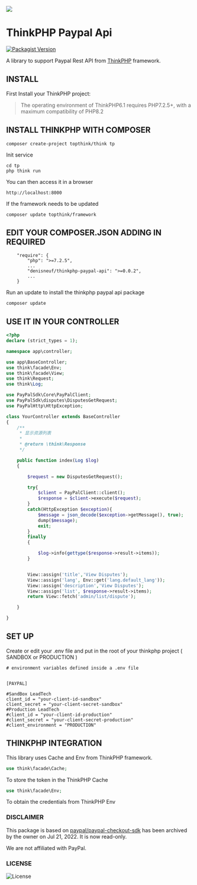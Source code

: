 ![](https://box.kancloud.cn/5a0aaa69a5ff42657b5c4715f3d49221) 

# ThinkPHP Paypal Api

[![Packagist Version](https://img.shields.io/packagist/v/denisneuf/thinkphp-paypal-api)](https://packagist.org/packages/denisneuf/thinkphp-paypal-api)

A library to support Paypal Rest API from [ThinkPHP](https://github.com/top-think/framework/) framework.


## INSTALL

First Install your ThinkPHP project:

> The operating environment of ThinkPHP6.1 requires PHP7.2.5+, with a maximum compatibility of PHP8.2

## INSTALL THINKPHP WITH COMPOSER

~~~
composer create-project topthink/think tp
~~~

Init service

~~~
cd tp
php think run
~~~

You can then access it in a browser

~~~
http://localhost:8000
~~~

If the framework needs to be updated
~~~
composer update topthink/framework
~~~

## EDIT YOUR COMPOSER.JSON ADDING IN REQUIRED
```
    "require": {
        "php": ">=7.2.5",
        ...
        "denisneuf/thinkphp-paypal-api": ">=0.0.2",
        ...
    }

```

Run an update to install the thinkphp paypal api package

~~~
composer update
~~~


## USE IT IN YOUR CONTROLLER
```php
<?php
declare (strict_types = 1);

namespace app\controller;

use app\BaseController;
use think\facade\Env;
use think\facade\View;
use think\Request;
use think\Log;

use PayPalSdk\Core\PayPalClient;
use PayPalSdk\disputes\DisputesGetRequest;
use PayPalHttp\HttpException;

class YourController extends BaseController
{
    /**
     * 显示资源列表
     *
     * @return \think\Response
     */

    public function index(Log $log)
    {

        $request = new DisputesGetRequest();

        try{
            $client = PayPalClient::client();
            $response = $client->execute($request);
        }
        catch(HttpException $exception){
            $message = json_decode($exception->getMessage(), true);
            dump($message);
            exit;
        }
        finally
        {

        	$log->info(gettype($response->result->items));
        }


        View::assign('title','View Disputes');
        View::assign('lang', Env::get('lang.default_lang'));
        View::assign('description','View Disputes');
        View::assign('list', $response->result->items);
        return View::fetch('admin/list/dispute');

    }

}
```


## SET UP

Create or edit your .env file and put in the root of your thinkphp project ( SANDBOX or PRODUCTION )
```
# environment variables defined inside a .env file


[PAYPAL]

#SandBox LeadTech
client_id = "your-client-id-sandbox"
client_secret = "your-client-secret-sandbox"
#Production LeadTech
#client_id = "your-client-id-production"
#client_secret = "your-client-secret-production"
#client_environment = "PRODUCTION"
```


## THINKPHP INTEGRATION

This library uses Cache and Env from ThinkPHP framework.

```php
use think\facade\Cache;
```

To store the token in the ThinkPHP Cache
```php
use think\facade\Env;
```

To obtain the credentials from ThinkPHP Env


### DISCLAIMER

This package is based on [paypal/paypal-checkout-sdk](http://github.com/paypal/Checkout-PHP-SDK) has been archived by the owner on Jul 21, 2022. It is now read-only.

We are not affiliated with PayPal.

### LICENSE

![License](https://img.shields.io/badge/license-MIT-green)